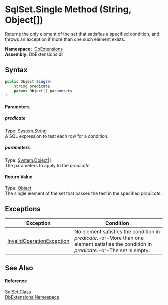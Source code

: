 SqlSet.Single Method (String, Object[])
=======================================
Returns the only element of the set that satisfies a specified condition, and throws an exception if more than one such element exists.

  **Namespace:**  [DbExtensions][1]  
  **Assembly:** DbExtensions.dll

Syntax
------

```csharp
public Object Single(
	string predicate,
	params Object[] parameters
)
```

#### Parameters

##### *predicate*
Type: [System.String][2]  
A SQL expression to test each row for a condition.

##### *parameters*
Type: [System.Object][3][]  
The parameters to apply to the *predicate*.

#### Return Value
Type: [Object][3]  
The single element of the set that passes the test in the specified *predicate*.

Exceptions
----------

| Exception                      | Condition                                                                                                                                |
| ------------------------------ | ---------------------------------------------------------------------------------------------------------------------------------------- |
| [InvalidOperationException][4] | No element satisfies the condition in *predicate*.-or-More than one element satisfies the condition in *predicate*.-or-The set is empty. |


See Also
--------

#### Reference
[SqlSet Class][5]  
[DbExtensions Namespace][1]  

[1]: ../README.md
[2]: http://msdn.microsoft.com/en-us/library/s1wwdcbf
[3]: http://msdn.microsoft.com/en-us/library/e5kfa45b
[4]: http://msdn.microsoft.com/en-us/library/2asft85a
[5]: README.md